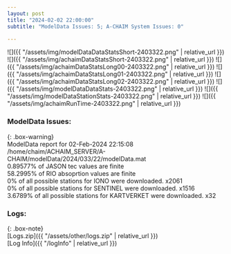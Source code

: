```yaml
---
layout: post
title: "2024-02-02 22:00:00"
subtitle: "ModelData Issues: 5; A-CHAIM System Issues: 0"

---
```


![]({{ "/assets/img/modelDataDataStatsShort-2403322.png" | relative_url }})
![]({{ "/assets/img/achaimDataStatsShort-2403322.png" | relative_url }})
![]({{ "/assets/img/achaimDataStatsLong00-2403322.png" | relative_url }})
![]({{ "/assets/img/achaimDataStatsLong01-2403322.png" | relative_url }})
![]({{ "/assets/img/achaimDataStatsLong02-2403322.png" | relative_url }})
![]({{ "/assets/img/modelDataDataStats-2403322.png" | relative_url }})
![]({{ "/assets/img/modelDataStationStats-2403322.png" | relative_url }})
![]({{ "/assets/img/achaimRunTime-2403322.png" | relative_url }})


### ModelData Issues:  
  
{: .box-warning}  
 ModelData report for 02-Feb-2024 22:15:08   
 /home/chaim/ACHAIM_SERVER/A-CHAIM/modelData/2024/033/22/modelData.mat   
 0.89577% of JASON tec values are finite   
 58.2995% of RIO absoprtion values are finite   
 0% of all possible stations for IONO were downloaded. x2061   
 0% of all possible stations for SENTINEL were downloaded. x1516   
 3.6789% of all possible stations for KARTVERKET were downloaded. x32   
  


### Logs:  
  
{: .box-note}  
[Logs.zip]({{ "/assets/other/logs.zip" | relative_url }})  
[Log Info]({{ "/logInfo" | relative_url }})  
